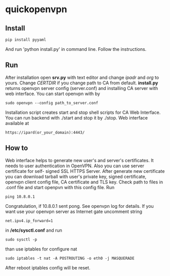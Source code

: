 # quickopenvpn

## Install

```
pip install pyyaml
```
And run 'python install.py' in command line. Follow the instructions.


## Run

  After installation open **srv.py** with text editor and change *ipadr* and *org*
to yours. Change *CERTDIR* if you change path to CA from default.
  **install.py** returns openvpn server config (server.conf) and installing CA
server with web interface. You can start openvpn with 
by 
```
sudo openvpn --config path_to_server.conf
```
  Installation script creates start and stop shell scripts for CA Web Interface. 
You can run backend with ./start and stop it by ./stop. Web interface available 
at 
```
https://ipard(or_your_domain):4443/
```

## How to


Web interface helps to generate new user's and server's certificates. It needs to 
user authentication in OpenVPN. Also you can use server certificate for self-
signed SSL HTTPS Server.
After generate new certificate you can download tarball with user's private key,
signed certificate, openvpn client config file, CA certificate and TLS key. Check
path to files in .conf file and start openpvn with this config file. Run
```
ping 10.8.0.1
```
Congratulation, if 10.8.0.1 sent pong. See openvpn log for details. 
If you want use your openvpn server as Internet gate uncomment string
```
net.ipv4.ip_forward=1
```
in **/etc/sysctl.conf** and run
```
sudo sysctl -p
```
than use iptables for configure nat
```
sudo iptables -t nat -A POSTROUTING -o eth0 -j MASQUERADE
```
After reboot iptables config will be reset.
